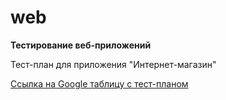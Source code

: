 # web
**Тестирование веб-приложений**

Тест-план для приложения "Интернет-магазин"

[Ссылка на Google таблицу с тест-планом](https://docs.google.com/spreadsheets/d/1zxcMc61QEJYnZZRdTpQEl5DcTNotMYoDTigiqpdGXkQ/edit?usp=sharing)
